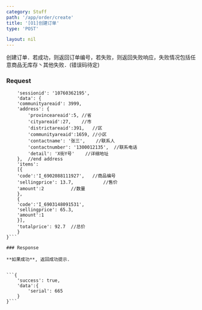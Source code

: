 ```yaml
---
category: Stuff
path: '/app/order/create'
title: '[O1]创建订单'
type: 'POST'

layout: nil
---
```


创建订单．若成功，则返回订单编号，若失败，则返回失败响应，失败情况包括任意商品无库存丶其他失败．(错误码待定)

### Request

```{
    'sessionid': '10760362195',
    'data': {
	'communityareaid': 3999,
	'address': {
		'provinceareaid':5,	//省
		'cityareaid':27,	//市
		'districtareaid':391,	//区
		'communityareaid':1659,	//小区
		'contactname': '张三',	//联系人
		'contactnumber': '1300012135',	//联系电话
		'detail': 'X街Y号'	//详细地址
	},	//end address
	'items':
	[{
	'code':'I_6902088111927',	//商品编号
	'sellingprice': 13.7,			//售价
	'amount':2			//数量
	},
	{
	'code':'I_6903148091531',
	'sellingprice': 65.3,
	'amount':1
	}],
	'totalprice': 92.7	//总价 
    }
}```

### Response

**如果成功**, 返回成功提示.


```{
    'success': true,
    'data':{
		'serial': 665
	}
}```


